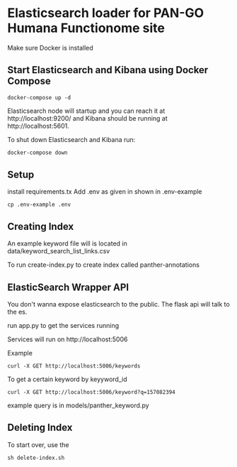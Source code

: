 # Elasticsearch loader for PAN-GO Humana Functionome site

Make sure Docker is installed

## Start Elasticsearch and Kibana using Docker Compose

```
docker-compose up -d 
```

Elasticsearch node will startup and you can reach it at
http://localhost:9200/ and Kibana should be running at http://localhost:5601.

To shut down Elasticsearch and Kibana run:

```bash
docker-compose down
```

## Setup

install requirements.tx
Add .env as given in shown in .env-example

```
cp .env-example .env
```

## Creating Index

An example keyword file will is located in data/keyword_search_list_links.csv

To run create-index.py to create index called panther-annotations

## ElasticSearch Wrapper API

You don't wanna expose elasticsearch to the public. The flask api will talk to the es.

run app.py to get the services running

Services will run on http://localhost:5006

Example 

```
curl -X GET http://localhost:5006/keywords
```

To get a certain keyword by keyyword_id

```
curl -X GET http://localhost:5006/keyword?q=157082394
```

example query is in models/panther_keyword.py


## Deleting Index

To start over, use the 
```
sh delete-index.sh
```
